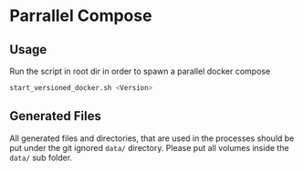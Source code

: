 # Parrallel Compose

## Usage

Run the script in root dir in order to spawn a parallel docker compose

```bash
start_versioned_docker.sh <Version>
```

## Generated Files

All generated files and directories, that are used in the processes should be put under the git ignored `data/` directory. Please put all volumes inside the `data/` sub folder.
